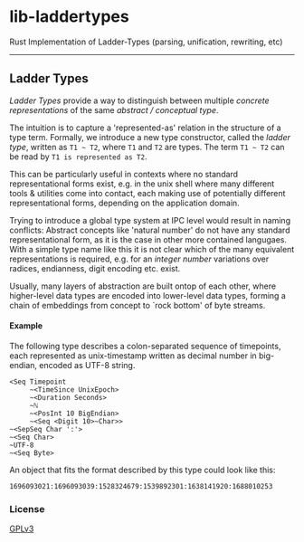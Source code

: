 # lib-laddertypes

Rust Implementation of Ladder-Types (parsing, unification, rewriting, etc) 
<hr/>

## Ladder Types

*Ladder Types* provide a way to distinguish between multiple *concrete
representations* of the same *abstract / conceptual type*.

The intuition is to capture a 'represented-as' relation in the
structure of a type term. Formally, we introduce a new type
constructor, called the *ladder type*, written as `T1 ~ T2`, where
`T1` and `T2` are types. The term `T1 ~ T2` can be read by `T1 is
represented as T2`.



This can be particularly useful in contexts where no standard
representational forms exist, e.g. in the unix shell where many
different tools & utilities come into contact, each making use of
potentially different representational forms, depending on the
application domain.

Trying to introduce a global type system at IPC level would result in
naming conflicts: Abstract concepts like 'natural number' do not have
any standard representational form, as it is the case in other more
contained langugaes. With a simple type name like this it is not clear
which of the many equivalent representations is required, e.g. for an
*integer number* variations over radices, endianness, digit encoding
etc. exist.

Usually, many layers of abstraction are built ontop of each other,
where higher-level data types are encoded into lower-level data types,
forming a chain of embeddings from concept to `rock bottom' of byte
streams.


#### Example
The following type describes a colon-separated sequence of timepoints,
each represented as unix-timestamp written as decimal number in
big-endian, encoded as UTF-8 string.

```
<Seq Timepoint
     ~<TimeSince UnixEpoch>
     ~<Duration Seconds>
     ~ℕ
     ~<PosInt 10 BigEndian>
     ~<Seq <Digit 10>~Char>>
~<SepSeq Char ':'>
~<Seq Char>
~UTF-8
~<Seq Byte>
```

An object that fits the format described by this type could look like
this:

```
1696093021:1696093039:1528324679:1539892301:1638141920:1688010253
```


### License
[GPLv3](COPYING)


